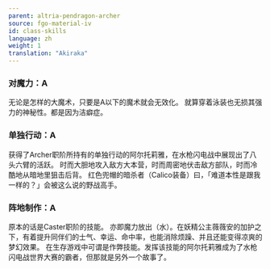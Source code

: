 ```yaml
---
parent: altria-pendragon-archer
source: fgo-material-iv
id: class-skills
language: zh
weight: 1
translation: "Akiraka"
---
```


### 对魔力：A

无论是怎样的大魔术，只要是A以下的魔术就会无效化。
就算穿着泳装也无损其强力的神秘性。都是因为洁癖症。

### 单独行动：A

获得了Archer职阶所持有的单独行动的阿尔托莉雅，在水枪闪电战中展现出了八头六臂的活跃。
时而大胆地攻入敌方大本营，时而周密地伏击敌方部队，时而冷酷地从暗地里狙击后背。
红色兜帽的暗杀者（Calico装备）曰，「难道本性是跟我一样的？」会被这么说的野战高手。

### 阵地制作：A

原本的话是Caster职阶的技能。
亦即魔力放出（水）。在妖精公主薇薇安的加护之下，有着提升同伴们的士气、幸运、命中率，也能消除烦躁、并且还能变得凉爽的梦幻效果。
在生存游戏中可谓是作弊技能。发挥该技能的阿尔托莉雅成为了水枪闪电战世界大赛的霸者，但那就是另外一个故事了。
